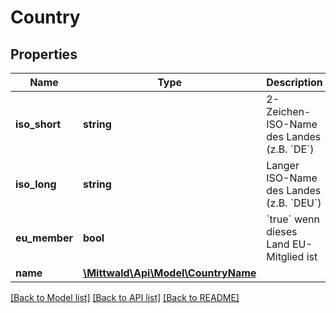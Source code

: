 # Country

## Properties
Name | Type | Description | Notes
------------ | ------------- | ------------- | -------------
**iso_short** | **string** | 2-Zeichen-ISO-Name des Landes (z.B. &#x60;DE&#x60;) | 
**iso_long** | **string** | Langer ISO-Name des Landes (z.B. &#x60;DEU&#x60;) | 
**eu_member** | **bool** | &#x60;true&#x60; wenn dieses Land EU-Mitglied ist | 
**name** | [**\Mittwald\Api\Model\CountryName**](CountryName.md) |  | 

[[Back to Model list]](../../README.md#documentation-for-models) [[Back to API list]](../../README.md#documentation-for-api-endpoints) [[Back to README]](../../README.md)


